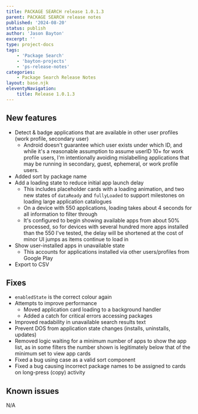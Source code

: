 ```yaml
---
title: PACKAGE SEARCH release 1.0.1.3
parent: PACKAGE SEARCH release notes
published: '2024-08-20'
status: publish
author: 'Jason Bayton'
excerpt: ''
type: project-docs
tags: 
    - 'Package Search'
    - 'bayton-projects'
    - 'ps-release-notes'
categories: 
    - Package Search Release Notes
layout: base.njk
eleventyNavigation: 
    title: Release 1.0.1.3
---
```


## New features

- Detect & badge applications that are available in other user profiles (work profile, secondary user)
  - Android doesn't guarantee which user exists under which ID, and while it's a reasonable assumption to assume userID 10+ for work profile users, I'm intentionally avoiding mislabelling applications that may be running in secondary, guest, ephemeral, or work profile users.
- Added sort by package name
- Add a loading state to reduce initial app launch delay
  - This includes placeholder cards with a loading animation, and two new states of `dataReady` and `fullyLoaded` to support milestones on loading large application catalogues
  - On a device with 550 applications, loading takes about 4 seconds for all information to filter through
  - It's configured to begin showing available apps from about 50% processed, so for devices with several hundred more apps installed than the 550 I've tested, the delay will be shortened at the cost of minor UI jumps as items continue to load in
- Show user-installed apps in unavailable state
  - This accounts for applications installed via other users/profiles from Google Play
- Export to CSV
  
## Fixes

- `enabledState` is the correct colour again
- Attempts to improve performance
  - Moved application card loading to a background handler
  - Added a catch for critical errors accessing packages
- Improved readability in unavailable search results text
- Prevent DOS from application state changes (installs, uninstalls, updates)
- Removed logic waiting for a minimum number of apps to show the app list, as in some filters the number shown is legitimately below that of the minimum set to view app cards
- Fixed a bug using case as a valid sort component
- Fixed a bug causing incorrect package names to be assigned to cards on long-press (copy) activity

## Known issues

N/A